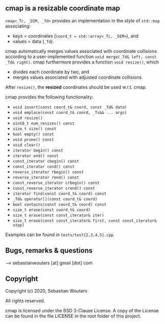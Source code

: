 cmap is a resizable coordinate map
----------------------------------

```cmap<_Tc, _DIM, _Td>``` provides an implementation in the style of
```std::map``` associating:

* keys = coordinates (```coord_t = std::array<_Tc, _DIM>```), and
* values = data (```_Td```).

cmap automatically merges values associated with coordinate collisions
according to a user-implemented function
```void merge(_Td& left, const _Td& right)```. cmap furthermore provides
a function ```void resize()```, which

* divides each coordinate by two, and
* merges values associated with adjusted coordinate collisions.

After ```resize()```, the **resized** coordinates should be used
w.r.t. cmap.

cmap provides the following functionality:

* ```void insert(const coord_t& coord, const _Td& data)```
* ```void emplace(const coord_t& coord, _Ts&& ... args)```
* ```void resize()```
* ```uint8_t num_resizes() const```
* ```size_t size() const```
* ```bool empty() const```
* ```void prune() const```
* ```void clear()```
* ```iterator begin() const```
* ```iterator end() const```
* ```const_iterator cbegin() const```
* ```const_iterator cend() const```
* ```reverse_iterator rbegin() const```
* ```reverse_iterator rend() const```
* ```const_reverse_iterator crbegin() const```
* ```const_reverse_iterator crend() const```
* ```iterator find(const coord_t& coord) const```
* ```_Td& operator[](const coord_t& coord)```
* ```bool contains(const coord_t& coord) const```
* ```size_t erase(const coord_t& coord)```
* ```size_t erase(const const_iterator& iter)```
* ```size_t erase(const const_iterator& first, const const_iterator& stop)```

Examples can be found in ```tests/test{2,3,4,5}.cpp```.

Bugs, remarks & questions
-------------------------

--> sebastianwouters [at] gmail [dot] com

Copyright
---------

Copyright (c) 2020, Sebastian Wouters

All rights reserved.

cmap is licensed under the BSD 3-Clause License. A copy of the License
can be found in the file LICENSE in the root folder of this project.


